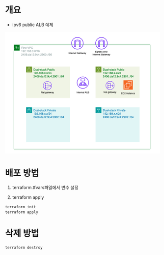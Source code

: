 # 개요
* ipv6 public ALB 예제

![](./imgs/arch.png)

# 배포 방법

1. terraform.tfvars파일에서 변수 설정

2. terraform apply

```sh
terraform init
terraform apply
```

# 삭제 방법

```sh
terraform destroy
```
